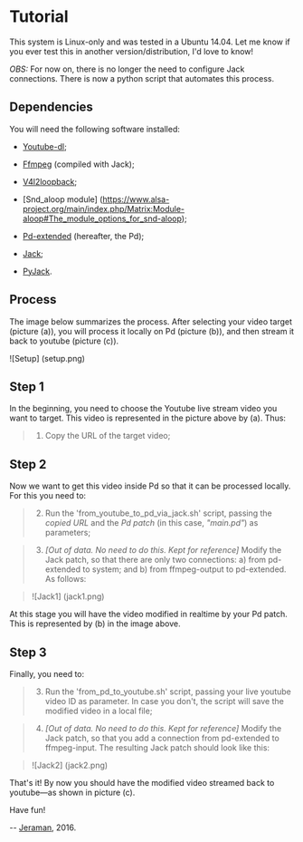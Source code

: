 # Tutorial

This system is Linux-only and was tested in a Ubuntu 14.04. Let me know if you ever test this in another version/distribution, I'd love to know!

*OBS:* For now on, there is no longer the need to configure Jack connections. There is now a python script that automates this process.

## Dependencies
You will need the following software installed:
- [Youtube-dl](https://rg3.github.io/youtube-dl/);

- [Ffmpeg](https://ffmpeg.org/) (compiled with Jack);

- [V4l2loopback](https://github.com/umlaeute/v4l2loopback);

- [Snd_aloop module] (https://www.alsa-project.org/main/index.php/Matrix:Module-aloop#The_module_options_for_snd-aloop);

- [Pd-extended](https://puredata.info) (hereafter, the Pd);

- [Jack](http://jackaudio.org/);

- [PyJack](http://jackclient-python.readthedocs.io).


## Process
The image below summarizes the process. After selecting your video target (picture (a)), you will process it locally on Pd (picture (b)), and then stream it back to youtube (picture (c)).

![Setup] (setup.png)

## Step 1
In the beginning, you need to choose the Youtube live stream video you want to target. This video is represented in the picture above by (a). Thus:

> 1. Copy the URL of the target video;

## Step 2
Now we want to get this video inside Pd so that it can be processed locally. For this you need to:

> 2. Run the 'from_youtube_to_pd_via_jack.sh' script, passing the _copied URL_ and the _Pd patch_ (in this case, _"main.pd"_) as parameters;

> 3. *[Out of data. No need to do this. Kept for reference]* Modify the Jack patch, so that there are only two connections: a) from pd-extended to system; and b) from ffmpeg-output to pd-extended. As follows:

> ![Jack1] (jack1.png)


At this stage you will have the video modified in realtime by your Pd patch. This is represented by (b) in the image above.

## Step 3
Finally, you need to:

> 3. Run the 'from_pd_to_youtube.sh' script, passing your live youtube video ID as parameter. In case you don't, the script will save the modified video in a local file;

> 4. *[Out of data. No need to do this. Kept for reference]* Modify the Jack patch, so that you add a connection from pd-extended to ffmpeg-input. The resulting Jack patch should look like this:

> ![Jack2] (jack2.png)

That's it! By now you should have the modified video streamed back to youtube—as shown in picture (c).

Have fun!

--
[Jeraman](https://jeraman.info), 2016.
